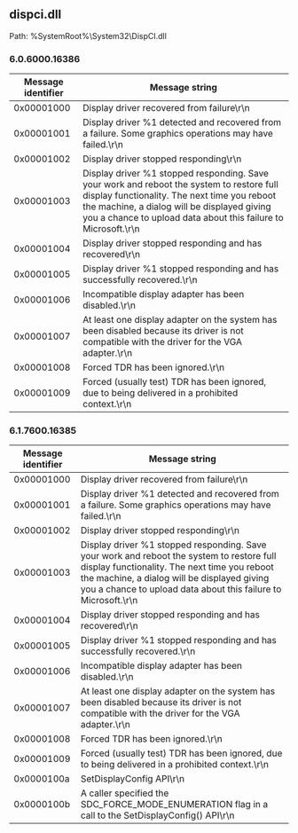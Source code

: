## dispci.dll

Path: %SystemRoot%\System32\DispCI.dll

### 6.0.6000.16386

Message identifier | Message string
--- | ---
0x00001000 | Display driver recovered from failure\r\n
0x00001001 | Display driver %1 detected and recovered from a failure. Some graphics operations may have failed.\r\n
0x00001002 | Display driver stopped responding\r\n
0x00001003 | Display driver %1 stopped responding. Save your work and reboot the system to restore full display functionality. The next time you reboot the machine, a dialog will be displayed giving you a chance to upload data about this failure to Microsoft.\r\n
0x00001004 | Display driver stopped responding and has recovered\r\n
0x00001005 | Display driver %1 stopped responding and has successfully recovered.\r\n
0x00001006 | Incompatible display adapter has been disabled.\r\n
0x00001007 | At least one display adapter on the system has been disabled because its driver is not compatible with the driver for the VGA adapter.\r\n
0x00001008 | Forced TDR has been ignored.\r\n
0x00001009 | Forced (usually test) TDR has been ignored, due to being delivered in a prohibited context.\r\n

### 6.1.7600.16385

Message identifier | Message string
--- | ---
0x00001000 | Display driver recovered from failure\r\n
0x00001001 | Display driver %1 detected and recovered from a failure. Some graphics operations may have failed.\r\n
0x00001002 | Display driver stopped responding\r\n
0x00001003 | Display driver %1 stopped responding. Save your work and reboot the system to restore full display functionality. The next time you reboot the machine, a dialog will be displayed giving you a chance to upload data about this failure to Microsoft.\r\n
0x00001004 | Display driver stopped responding and has recovered\r\n
0x00001005 | Display driver %1 stopped responding and has successfully recovered.\r\n
0x00001006 | Incompatible display adapter has been disabled.\r\n
0x00001007 | At least one display adapter on the system has been disabled because its driver is not compatible with the driver for the VGA adapter.\r\n
0x00001008 | Forced TDR has been ignored.\r\n
0x00001009 | Forced (usually test) TDR has been ignored, due to being delivered in a prohibited context.\r\n
0x0000100a | SetDisplayConfig API\r\n
0x0000100b | A caller specified the SDC_FORCE_MODE_ENUMERATION flag in a call to the SetDisplayConfig() API\r\n

